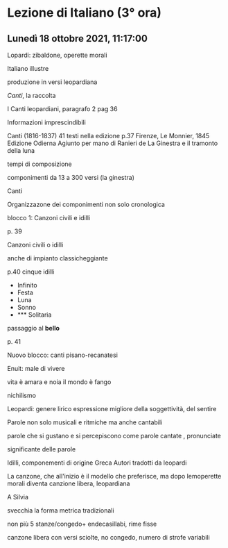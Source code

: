 # Lezione di Italiano (3° ora) 
## Lunedì 18 ottobre 2021, 11:17:00

Lopardi: zibaldone, operette morali

Italiano illustre

produzione in versi leopardiana


_Canti_, la raccolta

I Canti leopardiani, paragrafo 2 pag 36

Informazioni imprescindibili


Canti (1816-1837)
41 testi nella edizione
p.37 Firenze, Le Monnier, 1845
Edizione Odierna
Agiunto per mano di Ranieri de La Ginestra e il tramonto della luna 

tempi di composizione

componimenti da 13 a 300 versi (la ginestra)


Canti



Organizzazone dei componimenti non solo cronologica


blocco 1: Canzoni civili e idilli


p. 39

Canzoni civili o idilli

anche di impianto classicheggiante


p.40 cinque idilli
* Infinito
* Festa
* Luna
* Sonno
* *** Solitaria


passaggio al **bello**


p. 41

Nuovo blocco: canti pisano-recanatesi


Enuit: male di vivere

vita è amara e noia
il mondo è fango


nichilismo

Leopardi: genere lirico espressione migliore della soggettività, del sentire


Parole non solo musicali e ritmiche ma anche cantabili


parole che si gustano e si percepiscono come parole cantate , pronunciate

significante delle parole


Idilli, componementi di origine Greca
Autori tradotti da leopardi


La canzone, che all'inizio è il modello che preferisce, ma dopo lemoperette morali diventa canzione libera, leopardiana


A Silvia


svecchia la forma metrica tradizionali

non più 5 stanze/congedo+ endecasillabi, rime fisse

canzone libera con versi sciolte, no congedo, numero di strofe variabili
<!--stackedit_data:
eyJoaXN0b3J5IjpbMzc5OTA5MjE1XX0=
-->